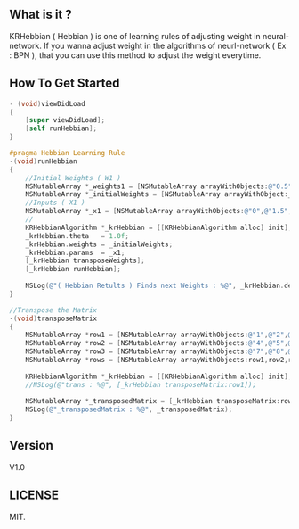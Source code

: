 ## What is it ?

KRHebbian ( Hebbian ) is one of learning rules of adjusting weight in neural-network. If you wanna adjust weight in the algorithms of neurl-network ( Ex : BPN ), that you can use this method to adjust the weight everytime.

## How To Get Started

``` objective-c
- (void)viewDidLoad
{
    [super viewDidLoad];
    [self runHebbian];
}

#pragma Hebbian Learning Rule
-(void)runHebbian
{
    //Initial Weights ( W1 )
    NSMutableArray *_weights1 = [NSMutableArray arrayWithObjects:@"0.5",@"0",@"-1", @"1", nil];
    NSMutableArray *_initialWeights = [NSMutableArray arrayWithObject:_weights1];
    //Inputs ( X1 )
    NSMutableArray *_x1 = [NSMutableArray arrayWithObjects:@"0",@"1.5",@"-2", @"1", nil];
    //
    KRHebbianAlgorithm *_krHebbian = [[KRHebbianAlgorithm alloc] init];
    _krHebbian.theta   = 1.0f;
    _krHebbian.weights = _initialWeights;
    _krHebbian.params  = _x1;
    [_krHebbian transposeWeights];
    [_krHebbian runHebbian];
    
    NSLog(@"( Hebbian Retults ) Finds next Weights : %@", _krHebbian.deltaWeights);
}

//Transpose the Matrix
-(void)transposeMatrix
{
    NSMutableArray *row1 = [NSMutableArray arrayWithObjects:@"1",@"2",@"3", nil];
    NSMutableArray *row2 = [NSMutableArray arrayWithObjects:@"4",@"5",@"6", nil];
    NSMutableArray *row3 = [NSMutableArray arrayWithObjects:@"7",@"8",@"9", nil];
    NSMutableArray *rows = [NSMutableArray arrayWithObjects:row1,row2,row3, nil];
    
    KRHebbianAlgorithm *_krHebbian = [[KRHebbianAlgorithm alloc] init];
    //NSLog(@"trans : %@", [_krHebbian transposeMatrix:row1]);
    
    NSMutableArray *_transposedMatrix = [_krHebbian transposeMatrix:rows];
    NSLog(@"_transposedMatrix : %@", _transposedMatrix);
}
```

## Version

V1.0

## LICENSE

MIT.

